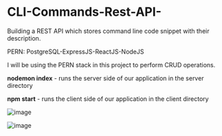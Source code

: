 # CLI-Commands-Rest-API-
Building a REST API which stores command line code snippet with their description.

PERN: PostgreSQL-ExpressJS-ReactJS-NodeJS

I will be using the PERN stack in this project to perform CRUD operations.

**nodemon index** - runs the server side of our application in the server directory

**npm start** - runs the client side of our application in the client directory

![image](https://user-images.githubusercontent.com/61124647/131749882-55d898e0-568f-4ed5-9c9e-86d45ec5d4d7.png)

![image](https://user-images.githubusercontent.com/61124647/131562603-a4b45ac1-d1a2-4a50-9d7d-0be396a833ce.png)


